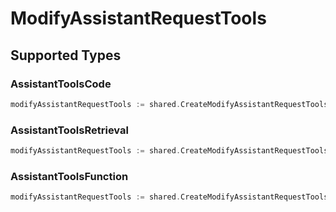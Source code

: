 # ModifyAssistantRequestTools


## Supported Types

### AssistantToolsCode

```go
modifyAssistantRequestTools := shared.CreateModifyAssistantRequestToolsAssistantToolsCode(shared.AssistantToolsCode{/* values here */})
```

### AssistantToolsRetrieval

```go
modifyAssistantRequestTools := shared.CreateModifyAssistantRequestToolsAssistantToolsRetrieval(shared.AssistantToolsRetrieval{/* values here */})
```

### AssistantToolsFunction

```go
modifyAssistantRequestTools := shared.CreateModifyAssistantRequestToolsAssistantToolsFunction(shared.AssistantToolsFunction{/* values here */})
```

